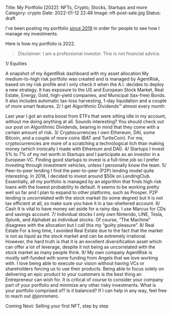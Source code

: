 Title: My Portfolio [2022]: NFTs, Crypto, Stocks, Startups and more
Category: crypto 
Date: 2022-01-12 22:48
Image: nft-post-sale.jpg
Status: draft

I've been posting my portfolio [since 2019](https://blog.agentrisk.com/my-portfolio-stocks-peer-to-peer-lending-crypto-and-more-7fc811f503f2) in order for people to see how I manage my investments. 

Here is how my portfolio is 2022. 

> Disclaimer: I am a professional investor. This is not financial advice. 

1/ Equities

A snapshot of my AgentRisk dashboard with my asset allocation
My medium-to-high risk portfolio was created and is managed by AgentRisk, based on my risk profile and I only check it when the A.I. decides to deploy a new strategy. It has exposure to the US and European Stock Market, Real Estate, Energy, Gold, high-yield companies, and Municipal (tax-free) Bonds. It also includes automatic tax-loss harvesting, 1-day liquidation and a couple of more smart features.
2/ I get Algorithmic Dividends™ almost every month

Last year I got an extra boost from ETFs that were sitting idle in my account, without me doing anything at all. Sounds interesting? You should check out our post on Algorithmic Dividends, bearing in mind that they come with a certain amount of risk.
3/ Cryptocurrencies
I own Ethereum, DAI, some Bitcoin, and a couple of more coins (BAT and TurtleCoin). For me, cryptocurrencies are more of a scratching a technological itch than making money (which ironically I made with Ethereum and DAI).
4/ Startups
I invest 5% to 7% of my net worth in Startups and I participate as an investor in a European VC. Finding good startups to invest is a full-time job so I prefer investing through investment vehicles, unless I personally know the team.
5/ Peer-to-peer lending
I find the peer-to-peer (P2P) lending model quite interesting. In 2018, I decided to invest around $50k on LendingClub. Essentially, all my portfolio is managed by an algorithm that finds high risk loans with the lowest probability to default. It seems to be working pretty well so far and I plan to expand to other platforms, such as Prosper.
P2P lending is uncorrelated with the stock market (to some degree) but it is not tax efficient at all, so make sure you have it in a tax-sheltered account.
6/ Cash
It is vital to have money set aside for a rainy day. I use Marcus for CDs and savings account.
7/ Individual stocks
I only own Nintendo, LINE, Tesla, Splunk, and Alphabet as individual stocks. Of course, “The Machine” disagrees with the allocation but I call this my “guilty pleasure”.
8/ Real Estate
For a long time, I avoided Real Estate due to the fact that the market is not as liquid as the stock market and can be extremely irrational. However, the hard truth is that it is an excellent diversification asset which can offer a lot of leverage, despite it not being as uncorrelated with the stock market as many people think.
9/ My own company
AgentRisk is mostly self-funded with some funding from Angels that we love working with. I love being able to execute our vision without having VCs or shareholders forcing us to use their products. Being able to focus solely on delivering an epic product to your customers is the best thing an Entrepreneur can wish for.
It is critical of course to consider your company part of your portfolio and minimize any other risky investments.
What is your portfolio comprised of? Is it balanced?
If I can help in any way, feel free to reach out @jonromero.

Coming Next: Selling your first NFT, step by step